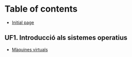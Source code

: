 # Table of contents

* [Initial page](README.md)

## UF1. Introducció als sistemes operatius

* [Màquines virtuals](uf1.-introduccio-als-sistemes-operatius/introduccio.md)

